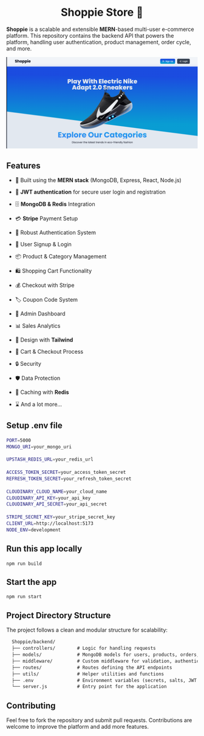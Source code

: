 <h1 align="center">Shoppie Store 🛒</h1>

**Shoppie** is a scalable and extensible **MERN**-based multi-user e-commerce platform. This repository contains the backend API that powers the platform, handling user authentication, product management, order cycle, and more.

![Demo App](/frontend/public/image.png)

## Features

- 🛒 Built using the **MERN stack** (MongoDB, Express, React, Node.js)

- 🔑 **JWT authentication** for secure user login and registration
- 🗄️ **MongoDB & Redis** Integration
- 💳 **Stripe** Payment Setup
- 🔐 Robust Authentication System
- 📝 User Signup & Login
- 📦 Product & Category Management
- 🛍️ Shopping Cart Functionality
- 💰 Checkout with Stripe
- 🏷️ Coupon Code System
- 👑 Admin Dashboard
- 📊 Sales Analytics
- 🎨 Design with **Tailwind**
- 🛒 Cart & Checkout Process
- 🔒 Security
- 🛡️ Data Protection
- 🚀 Caching with **Redis**
- ⌛ And a lot more...

## Setup .env file

```bash
PORT=5000
MONGO_URI=your_mongo_uri

UPSTASH_REDIS_URL=your_redis_url

ACCESS_TOKEN_SECRET=your_access_token_secret
REFRESH_TOKEN_SECRET=your_refresh_token_secret

CLOUDINARY_CLOUD_NAME=your_cloud_name
CLOUDINARY_API_KEY=your_api_key
CLOUDINARY_API_SECRET=your_api_secret

STRIPE_SECRET_KEY=your_stripe_secret_key
CLIENT_URL=http://localhost:5173
NODE_ENV=development
```

## Run this app locally

```shell
npm run build
```

## Start the app

```shell
npm run start
```

## Project Directory Structure

The project follows a clean and modular structure for scalability:

``` markdown
  Shoppie/backend/
  ├── controllers/        # Logic for handling requests
  ├── models/             # MongoDB models for users, products, orders, coupons
  ├── middleware/         # Custom middleware for validation, authentication, etc.
  ├── routes/             # Routes defining the API endpoints
  ├── utils/              # Helper utilities and functions
  ├── .env                # Environment variables (secrets, salts, JWT secret)
  └── server.js           # Entry point for the application
```
## Contributing
Feel free to fork the repository and submit pull requests. Contributions are welcome to improve the platform and add more features.
